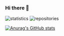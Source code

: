 ### Hi there 👋

<!--
**vcolantonio/vcolantonio** is a ✨ _special_ ✨ repository because its `README.md` (this file) appears on your GitHub profile.

Here are some ideas to get you started:

- 🔭 I’m currently working on ...
- 🌱 I’m currently learning ...
- 👯 I’m looking to collaborate on ...
- 🤔 I’m looking for help with ...
- 💬 Ask me about ...
- 📫 How to reach me: ...
- 😄 Pronouns: ...
- ⚡ Fun fact: ...
-->

![statistics](https://github.com/vcolantonio/github-stats/blob/master/generated/languages.svg)
![repositories](https://github.com/vcolantonio/github-stats/blob/master/generated/overview.svg)

[![Anurag's GitHub stats](https://github-readme-stats.vercel.app/api?username=vcolantnio)](https://github.com/anuraghazra/github-readme-stats)
